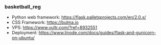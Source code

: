 
### basketball_reg

- Python web framework: https://flask.palletsprojects.com/en/2.0.x/
- CSS Framework: https://bulma.io
- VPS: https://www.vultr.com/?ref=8932551
- Deployment: https://www.linode.com/docs/guides/flask-and-gunicorn-on-ubuntu/
